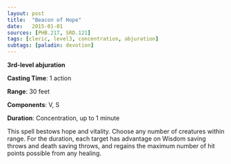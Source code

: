 ```yaml
---
layout: post
title:  "Beacon of Hope"
date:   2015-01-01
sources: [PHB.217, SRD.121]
tags: [cleric, level3, concentration, abjuration]
subtags: [paladin: devotion]
---
```


**3rd-level abjuration**

**Casting Time**: 1 action

**Range**: 30 feet

**Components**: V, S

**Duration**: Concentration, up to 1 minute

This spell bestows hope and vitality. Choose any number of creatures within range. For the duration, each target has advantage on Wisdom saving throws and death saving throws, and regains the maximum number of hit points possible from any healing.

